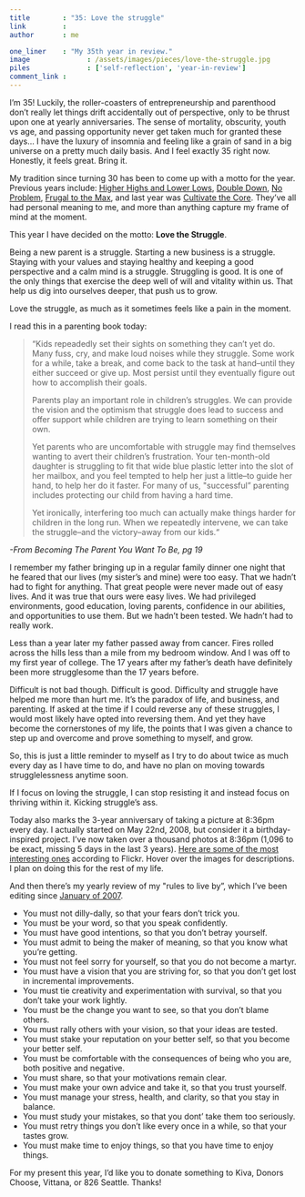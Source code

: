 ```yaml
---
title        : "35: Love the struggle"
link         : 
author       : me

one_liner    : "My 35th year in review."
image			   : /assets/images/pieces/love-the-struggle.jpg
piles			   : ['self-reflection', 'year-in-review']
comment_link : 
---
```


I’m 35! Luckily, the roller-coasters of entrepreneurship and parenthood don’t really let things drift accidentally out of perspective, only to be thrust upon one at yearly anniversaries. The sense of mortality, obscurity, youth vs age, and passing opportunity never get taken much for granted these days… I have the luxury of insomnia and feeling like a grain of sand in a big universe on a pretty much daily basis. And I feel exactly 35 right now. Honestly, it feels great. Bring it.

My tradition since turning 30 has been to come up with a motto for the year. Previous years include: [Higher Highs and Lower Lows](/blog/2006/05-31-higher-highs-lower-lows), [Double Down](/blog/2007/05-29-double-down), [No Problem](/blog/2008/05-27-no-problem), [Frugal to the Max](/blog/2009/05-28-frugal-to-the-max), and last year was [Cultivate the Core](/blog/2010/05-28-cultivate-the-core). They’ve all had personal meaning to me, and more than anything capture my frame of mind at the moment.

This year I have decided on the motto: **Love the Struggle**.

Being a new parent is a struggle. Starting a new business is a struggle. Staying with your values and staying healthy and keeping a good perspective and a calm mind is a struggle. Struggling is good. It is one of the only things that exercise the deep well of will and vitality within us. That help us dig into ourselves deeper, that push us to grow.

Love the struggle, as much as it sometimes feels like a pain in the moment.

I read this in a parenting book today:

> “Kids repeadedly set their sights on something they can’t yet do. Many fuss, cry, and make loud noises while they struggle. Some work for a while, take a break, and come back to the task at hand–until they either succeed or give up. Most persist until they eventually figure out how to accomplish their goals.
> 
> Parents play an important role in children’s struggles. We can provide the vision and the optimism that struggle does lead to success and offer support while children are trying to learn something on their own.
> 
> Yet parents who are uncomfortable with struggle may find themselves wanting to avert their children’s frustration. Your ten-month-old daughter is struggling to fit that wide blue plastic letter into the slot of her mailbox, and you feel tempted to help her just a little–to guide her hand, to help her do it faster. For many of us, "successful” parenting includes protecting our child from having a hard time.
> 
> Yet ironically, interfering too much can actually make things harder for children in the long run. When we repeatedly intervene, we can take the struggle–and the victory–away from our kids.“
> 

*-From Becoming The Parent You Want To Be, pg 19*

I remember my father bringing up in a regular family dinner one night that he feared that our lives (my sister’s and mine) were too easy. That we hadn’t had to fight for anything. That great people were never made out of easy lives. And it was true that ours were easy lives. We had privileged environments, good education, loving parents, confidence in our abilities, and opportunities to use them. But we hadn’t been tested. We hadn’t had to really work.

Less than a year later my father passed away from cancer. Fires rolled across the hills less than a mile from my bedroom window. And I was off to my first year of college. The 17 years after my father’s death have definitely been more strugglesome than the 17 years before.

Difficult is not bad though. Difficult is good. Difficulty and struggle have helped me more than hurt me. It’s the paradox of life, and business, and parenting. If asked at the time if I could reverse any of these struggles, I would most likely have opted into reversing them. And yet they have become the cornerstones of my life, the points that I was given a chance to step up and overcome and prove something to myself, and grow.

So, this is just a little reminder to myself as I try to do about twice as much every day as I have time to do, and have no plan on moving towards strugglelessness anytime soon.

If I focus on loving the struggle, I can stop resisting it and instead focus on thriving within it. Kicking struggle’s ass.

Today also marks the 3-year anniversary of taking a picture at 8:36pm every day. I actually started on May 22nd, 2008, but consider it a birthday-inspired project. I’ve now taken over a thousand photos at 8:36pm (1,096 to be exact, missing 5 days in the last 3 years). [Here are some of the most interesting ones](https://www.flickr.com/search/?q=8%3A36pm&w=35034346886%40N01&s=int&z=t) according to Flickr. Hover over the images for descriptions. I plan on doing this for the rest of my life.

And then there’s my yearly review of my "rules to live by”, which I’ve been editing since [January of 2007](https://buster.livejournal.com/104233.html).

- You must not dilly-dally, so that your fears don’t trick you.
- You must be your word, so that you speak confidently.
- You must have good intentions, so that you don’t betray yourself.
- You must admit to being the maker of meaning, so that you know what you’re getting.
- You must not feel sorry for yourself, so that you do not become a martyr.
- You must have a vision that you are striving for, so that you don’t get lost in incremental improvements.
- You must tie creativity and experimentation with survival, so that you don’t take your work lightly.
- You must be the change you want to see, so that you don’t blame others.
- You must rally others with your vision, so that your ideas are tested.
- You must stake your reputation on your better self, so that you become your better self.
- You must be comfortable with the consequences of being who you are, both positive and negative.
- You must share, so that your motivations remain clear.
- You must make your own advice and take it, so that you trust yourself.
- You must manage your stress, health, and clarity, so that you stay in balance.
- You must study your mistakes, so that you dont’ take them too seriously.
- You must retry things you don’t like every once in a while, so that your tastes grow.
- You must make time to enjoy things, so that you have time to enjoy things.

For my present this year, I’d like you to donate something to Kiva, Donors Choose, Vittana, or 826 Seattle. Thanks!